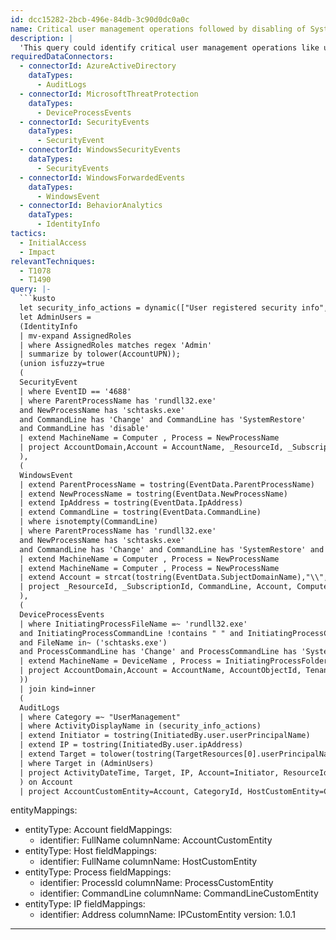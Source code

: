```yaml
---
id: dcc15282-2bcb-496e-84db-3c90d0dc0a0c
name: Critical user management operations followed by disabling of System Restore from admin account
description: |
  'This query could identify critical user management operations like user registration(Microsoft Entra ID Multi-Factor Authentication & self-service password reset (SSPR)) authentication by admin account followed by attempts to stop System Restore activity. Stopping system restore prevents from recovering data by going back to a restore point. The operations could be an indication of attackers trying to maintain persistence, move laterally with attempts to stop system restore point that could point to a potential ransomware attack.'
requiredDataConnectors:
  - connectorId: AzureActiveDirectory
    dataTypes:
      - AuditLogs
  - connectorId: MicrosoftThreatProtection
    dataTypes:
      - DeviceProcessEvents
  - connectorId: SecurityEvents
    dataTypes:
      - SecurityEvent
  - connectorId: WindowsSecurityEvents
    dataTypes:
      - SecurityEvents
  - connectorId: WindowsForwardedEvents
    dataTypes:
      - WindowsEvent
  - connectorId: BehaviorAnalytics
    dataTypes:
      - IdentityInfo
tactics:
  - InitialAccess
  - Impact
relevantTechniques:
  - T1078
  - T1490
query: |-
  ```kusto
  let security_info_actions = dynamic(["User registered security info", "User changed default security info", "User deleted security info", "Admin updated security info", "User reviewed security info", "Admin deleted security info", "Admin registered security info"]);
  let AdminUsers =
  (IdentityInfo
  | mv-expand AssignedRoles
  | where AssignedRoles matches regex 'Admin'
  | summarize by tolower(AccountUPN));
  (union isfuzzy=true
  (
  SecurityEvent
  | where EventID == '4688'
  | where ParentProcessName has 'rundll32.exe'
  and NewProcessName has 'schtasks.exe'
  and CommandLine has 'Change' and CommandLine has 'SystemRestore'
  and CommandLine has 'disable'
  | extend MachineName = Computer , Process = NewProcessName
  | project AccountDomain,Account = AccountName, _ResourceId, _SubscriptionId, CategoryId, ClientIPAddress, CommandLine, Process
  ),
  (
  WindowsEvent
  | extend ParentProcessName = tostring(EventData.ParentProcessName)
  | extend NewProcessName = tostring(EventData.NewProcessName)
  | extend IpAddress = tostring(EventData.IpAddress)
  | extend CommandLine = tostring(EventData.CommandLine)
  | where isnotempty(CommandLine)
  | where ParentProcessName has 'rundll32.exe'
  and NewProcessName has 'schtasks.exe'
  and CommandLine has 'Change' and CommandLine has 'SystemRestore' and CommandLine has 'disable'
  | extend MachineName = Computer , Process = NewProcessName
  | extend MachineName = Computer , Process = NewProcessName
  | extend Account = strcat(tostring(EventData.SubjectDomainName),"\\", tostring(EventData.SubjectUserName))
  | project _ResourceId, _SubscriptionId, CommandLine, Account, Computer, IpAddress, Process
  ),
  (
  DeviceProcessEvents
  | where InitiatingProcessFileName =~ 'rundll32.exe'
  and InitiatingProcessCommandLine !contains " " and InitiatingProcessCommandLine != ""
  and FileName in~ ('schtasks.exe')
  and ProcessCommandLine has 'Change' and ProcessCommandLine has 'SystemRestore' and ProcessCommandLine has 'disable'
  | extend MachineName = DeviceName , Process = InitiatingProcessFolderPath, Account = AccountName
  | project AccountDomain,Account = AccountName, AccountObjectId, TenantId, ReportId, Computer=MachineName, Process
  ))
  | join kind=inner
  (
  AuditLogs
  | where Category =~ "UserManagement"
  | where ActivityDisplayName in (security_info_actions)
  | extend Initiator = tostring(InitiatedBy.user.userPrincipalName)
  | extend IP = tostring(InitiatedBy.user.ipAddress)
  | extend Target = tolower(tostring(TargetResources[0].userPrincipalName))
  | where Target in (AdminUsers)
  | project ActivityDateTime, Target, IP, Account=Initiator, ResourceId, ResultType, AADTenantId, CorrelationId, OperationName
  ) on Account
  | project AccountCustomEntity=Account, CategoryId, HostCustomEntity=Computer, IPCustomEntity=IpAddress, CorrelationId, ReportId, ResourceId, TenantId, ProcessCustomEntity=Process, CommandLineCustomEntity=CommandLine, _ResourceId, _SubscriptionId
  ```
entityMappings:
  - entityType: Account
    fieldMappings:
      - identifier: FullName
        columnName: AccountCustomEntity
  - entityType: Host
    fieldMappings:
      - identifier: FullName
        columnName: HostCustomEntity
  - entityType: Process
    fieldMappings:
      - identifier: ProcessId
        columnName: ProcessCustomEntity
      - identifier: CommandLine
        columnName: CommandLineCustomEntity
  - entityType: IP
    fieldMappings:
      - identifier: Address
        columnName: IPCustomEntity
version: 1.0.1
---
```


